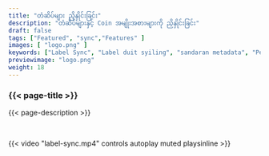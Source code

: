 ```yaml
---
title: "တံဆိပ်များ ညှိနှိုင်းခြင်း"
description: "တံဆိပ်များနှင့် Coin အမျိုးအစားများကို ညှိနှိုင်းခြင်း"
draft: false
tags: ["Featured", "sync","Features" ]
images: [ "logo.png" ]
keywords: ["Label Sync", "Label duit syiling", "sandaran metadata", "Penyegerakan"]
previewimage: "logo.png"
weight: 18
---
```


### {{< page-title >}} 
{{< page-description >}} 

<br>


{{< video "label-sync.mp4" controls  autoplay muted playsinline >}}